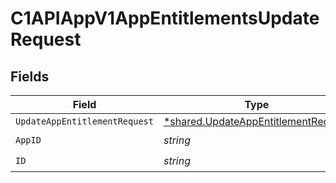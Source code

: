 # C1APIAppV1AppEntitlementsUpdateRequest


## Fields

| Field                                                                                     | Type                                                                                      | Required                                                                                  | Description                                                                               |
| ----------------------------------------------------------------------------------------- | ----------------------------------------------------------------------------------------- | ----------------------------------------------------------------------------------------- | ----------------------------------------------------------------------------------------- |
| `UpdateAppEntitlementRequest`                                                             | [*shared.UpdateAppEntitlementRequest](../../models/shared/updateappentitlementrequest.md) | :heavy_minus_sign:                                                                        | N/A                                                                                       |
| `AppID`                                                                                   | *string*                                                                                  | :heavy_check_mark:                                                                        | N/A                                                                                       |
| `ID`                                                                                      | *string*                                                                                  | :heavy_check_mark:                                                                        | N/A                                                                                       |